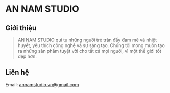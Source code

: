 AN NAM STUDIO
============

## Giới thiệu

> AN NAM STUDIO qui tụ những người trẻ tràn đầy đam mê và nhiệt huyết, yêu thích công nghệ và sự sáng tạo. Chúng tôi mong muốn tạo ra những sản phẩm tuyệt vời cho tất cả mọi người, vì một thế giới tốt đẹp hơn.

## Liên hệ
Email: annamstudio.vn@gmail.com